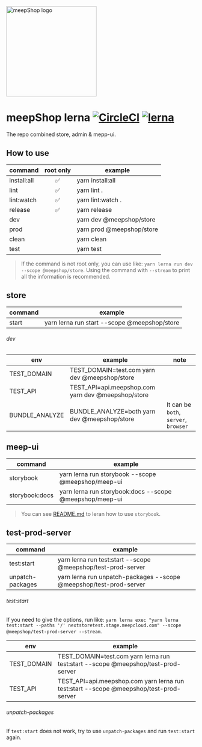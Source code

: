 <img width="240" alt="meepShop logo" src="https://gc.meepcloud.com/meepshop/shop/hire/layout/553dbeef7b3649de2d24767e/images/67797-meepshop_logo_1104x372.png">

# meepShop lerna [![CircleCI][circleci-image]][circleci-url] [![lerna][lerna-image]][lerna-url]

The repo combined store, admin & mepp-ui.

## How to use

| command     | root only | example                   |
| ----------- | :-------: | ------------------------- |
| install:all |    ✅     | yarn install:all          |
| lint        |    ✅     | yarn lint .               |
| lint:watch  |    ✅     | yarn lint:watch .         |
| release     |    ✅     | yarn release              |
| dev         |           | yarn dev @meepshop/store  |
| prod        |           | yarn prod @meepshop/store |
| clean       |           | yarn clean                |
| test        |           | yarn test                 |

> If the command is not root only, you can use like: `yarn lerna run dev --scope @meepshop/store`.
> Using the command with `--stream` to print all the information is recommended.

## store

| command | example                                      |
| ------- | -------------------------------------------- |
| start   | yarn lerna run start --scope @meepshop/store |

###### dev

| env            | example                                            | note                                  |
| -------------- | -------------------------------------------------- | ------------------------------------- |
| TEST_DOMAIN    | TEST_DOMAIN=test.com yarn dev @meepshop/store      |                                       |
| TEST_API       | TEST_API=api.meepshop.com yarn dev @meepshop/store |                                       |
| BUNDLE_ANALYZE | BUNDLE_ANALYZE=both yarn dev @meepshop/store       | It can be `both`, `server`, `browser` |

## meep-ui

| command        | example                                                 |
| -------------- | ------------------------------------------------------- |
| storybook      | yarn lerna run storybook --scope @meepshop/meep-ui      |
| storybook:docs | yarn lerna run storybook:docs --scope @meepshop/meep-ui |

> You can see [README.md](./packages/meep-ui/README.md) to leran how to use `storybook`.

## test-prod-server

| command          | example                                                            |
| ---------------- | ------------------------------------------------------------------ |
| test:start       | yarn lerna run test:start --scope @meepshop/test-prod-server       |
| unpatch-packages | yarn lerna run unpatch-packages --scope @meepshop/test-prod-server |

###### test:start

If you need to give the options, run like: `yarn lerna exec "yarn lerna test:start --paths '/' nextstoretest.stage.meepcloud.com" --scope @meepshop/test-prod-server --stream`.

| env         | example                                                                                |
| ----------- | -------------------------------------------------------------------------------------- |
| TEST_DOMAIN | TEST_DOMAIN=test.com yarn lerna run test:start --scope @meepshop/test-prod-server      |
| TEST_API    | TEST_API=api.meepshop.com yarn lerna run test:start --scope @meepshop/test-prod-server |

###### unpatch-packages

If `test:start` does not work, try to use `unpatch-packages` and run `test:start` again.

[circleci-image]: https://circleci.com/gh/meepshop/meep-lerna.svg?style=svg&circle-token=e54a3d5ceee3a9f2139527c7614c8209ea772f90
[circleci-url]: https://circleci.com/gh/meepshop/meep-lerna
[lerna-image]: https://img.shields.io/badge/maintained%20with-lerna-cc00ff.svg
[lerna-url]: https://lernajs.io/
